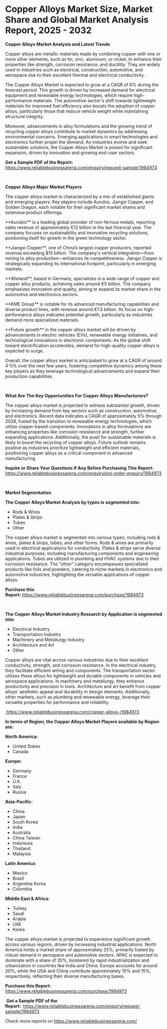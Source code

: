 <p><h1>Copper Alloys Market Size, Market Share and Global Market Analysis Report, 2025 - 2032</h1></p><p><strong>Copper Alloys Market Analysis and Latest Trends</strong></p>
<p><p>Copper alloys are metallic materials made by combining copper with one or more other elements, such as tin, zinc, aluminum, or nickel, to enhance their properties like strength, corrosion resistance, and ductility. They are widely used in industries such as electrical, construction, automotive, and aerospace due to their excellent thermal and electrical conductivity.</p><p>The Copper Alloys Market is expected to grow at a CAGR of 6% during the forecast period. This growth is driven by increased demand for electrical equipment and renewable energy technologies, which require high-performance materials. The automotive sector's shift towards lightweight materials for improved fuel efficiency also boosts the adoption of copper alloys, particularly those that reduce vehicle weight while maintaining structural integrity.</p><p>Moreover, advancements in alloy formulations and the growing trend of recycling copper alloys contribute to market dynamics by addressing environmental concerns. Emerging applications in smart technologies and electronics further propel the demand. As industries evolve and seek sustainable solutions, the Copper Alloys Market is poised for significant expansion, driven by innovation and growing end-user sectors.</p></p>
<p><strong>Get a Sample PDF of the Report:&nbsp;</strong> <a href="https://www.reliablebusinessarena.com/enquiry/request-sample/1984973?utm_campaign=2930&utm_medium=2&utm_source=Github&utm_content=ia&utm_term=01042025&utm_id=copper-alloys">https://www.reliablebusinessarena.com/enquiry/request-sample/1984973</a></p>
<p>&nbsp;</p>
<p><strong>Copper Alloys Major Market Players</strong></p>
<p><p>The copper alloys market is characterized by a mix of established giants and emerging players. Key players include Aurubis, Jiangxi Copper, and Golden Dragon, each notable for their significant market shares and extensive product offerings.</p><p>**Aurubis** is a leading global provider of non-ferrous metals, reporting sales revenue of approximately €12 billion in the last financial year. The company focuses on sustainability and innovative recycling solutions, positioning itself for growth in the green technology sector.</p><p>**Jiangxi Copper**, one of China’s largest copper producers, reported revenue exceeding $15 billion. The company's vertical integration—from mining to alloy production—enhances its competitiveness. Jiangxi Copper is strategically expanding its international footprint, particularly in emerging markets.</p><p>**Wieland**, based in Germany, specializes in a wide range of copper and copper alloy products, achieving sales around €5 billion. The company emphasizes innovation and quality, aiming to expand its market share in the automotive and electronics sectors.</p><p>**KME Group** is notable for its advanced manufacturing capabilities and diverse product lines, with revenue around €1.5 billion. Its focus on high-performance alloys indicates potential growth, particularly as industries demand more specialized materials.</p><p>**Future growth** in the copper alloys market will be driven by advancements in electric vehicles (EVs), renewable energy initiatives, and technological innovations in electronic components. As the global shift toward electrification accelerates, demand for high-quality copper alloys is expected to surge.</p><p>Overall, the copper alloys market is anticipated to grow at a CAGR of around 4-5% over the next few years, fostering competitive dynamics among these key players as they leverage technological advancements and expand their production capabilities.</p></p>
<p>&nbsp;</p>
<p><strong>What Are The Key Opportunities For Copper Alloys Manufacturers?</strong></p>
<p><p>The copper alloys market is projected to witness substantial growth, driven by increasing demand from key sectors such as construction, automotive, and electronics. Recent data indicates a CAGR of approximately 5% through 2028, fueled by the transition to renewable energy technologies, which utilize copper-based components. Innovations in alloy formulations are enhancing properties like corrosion resistance and strength, further expanding applications. Additionally, the push for sustainable materials is likely to boost the recycling of copper alloys. Future outlook remains positive as industries prioritize lightweight and efficient materials, positioning copper alloys as a critical component in advanced manufacturing.</p></p>
<p><strong>Inquire or Share Your Questions If Any Before Purchasing This Report:</strong> <a href="https://www.reliablebusinessarena.com/enquiry/pre-order-enquiry/1984973?utm_campaign=2930&utm_medium=2&utm_source=Github&utm_content=ia&utm_term=01042025&utm_id=copper-alloys">https://www.reliablebusinessarena.com/enquiry/pre-order-enquiry/1984973</a></p>
<p>&nbsp;</p>
<p><strong>Market Segmentation</strong></p>
<p><strong>The Copper Alloys Market Analysis by types is segmented into:</strong></p>
<p><ul><li>Rods & Wires</li><li>Plates & Strips</li><li>Tubes</li><li>Other</li></ul></p>
<p><p>The copper alloys market is segmented into various types, including rods & wires, plates & strips, tubes, and other forms. Rods & wires are primarily used in electrical applications for conductivity. Plates & strips serve diverse industrial purposes, including manufacturing components and engineering applications. Tubes are utilized in plumbing and HVAC systems due to their corrosion resistance. The "other" category encompasses specialized products like foils and powders, catering to niche markets in electronics and automotive industries, highlighting the versatile applications of copper alloys.</p></p>
<p><strong>Purchase this Report:&nbsp;</strong><a href="https://www.reliablebusinessarena.com/purchase/1984973?utm_campaign=2930&utm_medium=2&utm_source=Github&utm_content=ia&utm_term=01042025&utm_id=copper-alloys">https://www.reliablebusinessarena.com/purchase/1984973</a></p>
<p>&nbsp;</p>
<p><strong>The Copper Alloys Market Industry Research by Application is segmented into:</strong></p>
<p><ul><li>Electrical Industry</li><li>Transportation Industry</li><li>Machinery and Metallurgy Industry</li><li>Architecture and Art</li><li>Other</li></ul></p>
<p><p>Copper alloys are vital across various industries due to their excellent conductivity, strength, and corrosion resistance. In the electrical industry, they facilitate efficient wiring and components. The transportation sector utilizes these alloys for lightweight and durable components in vehicles and aerospace applications. In machinery and metallurgy, they enhance productivity and precision in tools. Architecture and art benefit from copper alloys' aesthetic appeal and durability in design elements. Additionally, other markets, such as plumbing and renewable energy, leverage their versatile properties for performance and reliability.</p></p>
<p><a href="https://www.reliablebusinessarena.com/copper-alloys-r1984973?utm_campaign=2930&utm_medium=2&utm_source=Github&utm_content=ia&utm_term=01042025&utm_id=copper-alloys">&nbsp;https://www.reliablebusinessarena.com/copper-alloys-r1984973</a></p>
<p><strong>In terms of Region, the Copper Alloys Market Players available by Region are:</strong></p>
<p>
    <p> <strong> North America: </strong>
        <ul>
            <li>United States</li>
            <li>Canada</li>
        </ul>
        </p> 
    <p> <strong> Europe: </strong>
        <ul>
            <li>Germany</li>
            <li>France</li>
            <li>U.K.</li>
            <li>Italy</li>
            <li>Russia</li>
        </ul>
        </p> 
    <p> <strong> Asia-Pacific: </strong>
        <ul>
            <li>China</li>
            <li>Japan</li>
            <li>South Korea</li>
            <li>India</li>
            <li>Australia</li>
            <li>China Taiwan</li>
            <li>Indonesia</li>
            <li>Thailand</li>
            <li>Malaysia</li>
        </ul>
        </p> 
    <p> <strong> Latin America: </strong>
        <ul>
            <li>Mexico</li>
            <li>Brazil</li>
            <li>Argentina Korea</li>
            <li>Colombia</li>
        </ul>
        </p> 
    <p> <strong> Middle East & Africa: </strong>
        <ul>
            <li>Turkey</li>
            <li>Saudi</li>
            <li>Arabia</li>
            <li>UAE</li>
            <li>Korea</li>
        </ul>
    </p>
    </p>
<p><p>The copper alloys market is projected to experience significant growth across various regions, driven by increasing industrial applications. North America holds a market share of approximately 25%, primarily fueled by robust demand in aerospace and automotive sectors. APAC is expected to dominate with a share of 35%, bolstered by rapid industrialization and urbanization in countries like India and China. Europe accounts for around 20%, while the USA and China contribute approximately 10% and 15%, respectively, reflecting their diverse manufacturing bases.</p></p>
<p><strong>Purchase this Report: </strong><a href="https://www.reliablebusinessarena.com/purchase/1984973?utm_campaign=2930&utm_medium=2&utm_source=Github&utm_content=ia&utm_term=01042025&utm_id=copper-alloys">https://www.reliablebusinessarena.com/purchase/1984973</a></p>
<p>&nbsp;<strong>Get a Sample PDF of the Report:&nbsp;&nbsp;</strong><a href="https://www.reliablebusinessarena.com/enquiry/request-sample/1984973?utm_campaign=2930&utm_medium=2&utm_source=Github&utm_content=ia&utm_term=01042025&utm_id=copper-alloys">https://www.reliablebusinessarena.com/enquiry/request-sample/1984973</a></p>
<p><strong></strong></p>
<p>Check more reports on <a href="https://www.reliablebusinessarena.com/?utm_campaign=2930&utm_medium=2&utm_source=Github&utm_content=ia&utm_term=01042025&utm_id=copper-alloys">https://www.reliablebusinessarena.com/</a></p>